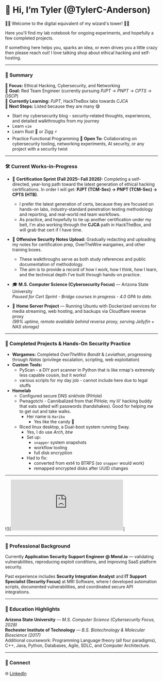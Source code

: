 # 👋 Hi, I’m Tyler (@TylerC-Anderson)

🧙‍♂️ Welcome to the digital equivalent of my wizard's tower! 🧙‍♂️

Here you'll find my lab notebook for ongoing experiments, and hopefully a few completed projects.

If something here helps you, sparks an idea, or even drives you a little crazy then please reach out! I love talking shop about ethical hacking and self-hosting.

---

### 📜 Summary

👀 **Focus:** Ethical Hacking, Cybersecurity, and Networking  
🎯 **Goal:** Red Team Engineer (currently pursuing *PJPT* → *PNPT* → *CPTS* → *OSCP*)  
🌱 **Currently Learning:** *PJPT*, HackTheBox labs towards _CJCA_<br>
🚀 **Next Steps:** Listed because they are many 😅
 - Start my cybersecurity blog - security-related thoughts, experiences, and detailed walkthroughs from my journey
 - Learn `vim`
 - Learn Rust 🦀 or Zigg ⚡
 - Practice Functional Programming
🤝 **Open To:** Collaborating on cybersecurity tooling, networking experiments, AI security, or any project with a security twist  

---

### 🛠️ Current Works-in-Progress

- 🧭 **Certification Sprint (Fall 2025– Fall 2026):** Completing a self-directed, year-long path toward the latest generation of ethical hacking certifications. In order I will get: **PJPT (TCM-Sec) → PNPT (TCM-Sec) → CPTS (HTB)**.
    - I prefer the latest generation of certs, because they are focused on hands-on labs, industry-standard penetration testing methodology and reporting, and real-world red team workflows. 
    - As practice, and hopefully to tie up another certification under my belt, I'm also working through the **CJCA** path in HackTheBox, and will grab that cert if I have time.

- 🧩 **Offensive Security Notes Upload:** Gradually redacting and uploading my notes for certification prep, OverTheWire wargames, and other training boxes.
    - These walkthroughs serve as both study references and public documentation of methodology.
    - The aim is to provide a record of how I work, how I think, how I learn, and the technical depth I’ve built through hands-on practice.

- 🎓 **M.S. Computer Science (Cybersecurity Focus)** — Arizona State University  
  *Paused for Cert Sprint - Bridge courses in progress - 4.0 GPA to date.*

- 🧰 **Home Server Project** — Running Ubuntu with Dockerized services for media streaming, web hosting, and backups via Cloudflare reverse proxy  
  *(99% uptime, remote available behind reverse proxy, serving Jellyfin + NAS storage)*

---

### 🧩 Completed Projects & Hands-On Security Practice

- **Wargames:** Completed *OverTheWire Bandit* & *Leviathan*, progressing through *Natas* (privilege escalation, scripting, web exploitation)
- **Custom Tools:**
    - PyScan - a DIY port scanner in Python that is like nmap's extremely less capable cousin, but it works!
    - various scripts for my day job - cannot include here due to legal stuffs
- **Homelab**
    - Configured secure DNS sinkhole (PiHole)
    - Pwnagotchi - Cannibalized from that PiHole; my lil' hacking buddy that eats salted wifi passwords (handshakes). Good for helping me to get out and take walks.
        - Her name is `Haribo`
            - Yes like the candy 🍬
    - Riced linux desktop, a Dual-boot system running Sway.
        - Yes, I do use *Arch, btw*
        - Set up:
            - `snapper` system snapshots
            - workflow tooling
            - full disk encryption
        - Had to fix:
            - converted from ext4 to BTRFS (so `snapper` would work)
            - remapped encrypted disks after UUID changes

---

!()[<iframe src="https://badgr.com/public/assertions/6dzcbJ1AQi6W3auecLjeaQ?identity__email=tc.anderson.tech%40gmail.com&amp;embedVersion=1&amp;embedWidth=370&amp;embedHeight=167&amp;identity__email=tc.anderson.tech%40gmail.com" style="width: 370px; height: 167px; border: 0px;" title="Badge: DEADFACE CTF 2025 Competitor"></iframe>]

---

### 💼 Professional Background

Currently **Application Security Support Engineer @ Mend.io** — validating vulnerabilities, reproducing exploit conditions, and improving SaaS platform security.

Past experience includes **Security Integration Analyst** and **IT Support Specialist (Security Focus)** at MRI Software, where I developed automation scripts, documented vulnerabilities, and coordinated secure API integrations.

---

### 🧠 Education Highlights

**Arizona State University** — *M.S. Computer Science (Cybersecurity Focus, 2028)*  
**Rochester Institute of Technology** — *B.S. Biotechnology & Molecular Bioscience (2017)*  
Additional coursework: Programming Language theory (all four paradigms), C++, Java, Python, Databases, Agile, SDLC, and Computer Architecture.

---

### 🔗 Connect

🌐 [LinkedIn](https://www.linkedin.com/in/tyler-c-anderson)
